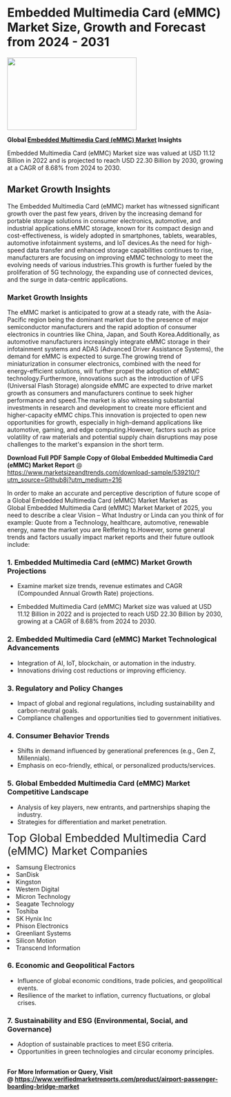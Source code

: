 <H1>Embedded Multimedia Card (eMMC) Market Size, Growth and Forecast from 2024 - 2031</H1><img class="aligncenter size-medium wp-image-584254" src="https://thirdeyenews.in/wp-content/uploads/2024/09/Global-Market-Research-300x168.jpeg" alt="" width="300" height="168" /><p><strong>Global&nbsp;<a href="https://www.marketsizeandtrends.com/download-sample/539210/?utm_source=Github8j?utm_medium=216">Embedded Multimedia Card (eMMC) Market</a> Insights</strong></p><p>Embedded Multimedia Card (eMMC) Market size was valued at USD 11.12 Billion in 2022 and is projected to reach USD 22.30 Billion by 2030, growing at a CAGR of 8.68% from 2024 to 2030.</p><p><h2>Market Growth Insights</h2> The Embedded Multimedia Card (eMMC) market has witnessed significant growth over the past few years, driven by the increasing demand for portable storage solutions in consumer electronics, automotive, and industrial applications.eMMC storage, known for its compact design and cost-effectiveness, is widely adopted in smartphones, tablets, wearables, automotive infotainment systems, and IoT devices.As the need for high-speed data transfer and enhanced storage capabilities continues to rise, manufacturers are focusing on improving eMMC technology to meet the evolving needs of various industries.This growth is further fueled by the proliferation of 5G technology, the expanding use of connected devices, and the surge in data-centric applications. <h3>Market Growth Insights</h3> The eMMC market is anticipated to grow at a steady rate, with the Asia-Pacific region being the dominant market due to the presence of major semiconductor manufacturers and the rapid adoption of consumer electronics in countries like China, Japan, and South Korea.Additionally, as automotive manufacturers increasingly integrate eMMC storage in their infotainment systems and ADAS (Advanced Driver Assistance Systems), the demand for eMMC is expected to surge.The growing trend of miniaturization in consumer electronics, combined with the need for energy-efficient solutions, will further propel the adoption of eMMC technology.Furthermore, innovations such as the introduction of UFS (Universal Flash Storage) alongside eMMC are expected to drive market growth as consumers and manufacturers continue to seek higher performance and speed.The market is also witnessing substantial investments in research and development to create more efficient and higher-capacity eMMC chips.This innovation is projected to open new opportunities for growth, especially in high-demand applications like automotive, gaming, and edge computing.However, factors such as price volatility of raw materials and potential supply chain disruptions may pose challenges to the market's expansion in the short term.</p><p><span class=""><strong>Download Full PDF Sample Copy of Global Embedded Multimedia Card (eMMC) Market Report</strong> @ <a href="https://www.marketsizeandtrends.com/download-sample/539210/?utm_source=Github8j?utm_medium=216" target="_blank">https://www.marketsizeandtrends.com/download-sample/539210/?utm_source=Github8j?utm_medium=216</a></span></p><p>In order to make an accurate and perceptive description of future scope of a Global&nbsp;Embedded Multimedia Card (eMMC) Market Market as Global&nbsp;Embedded Multimedia Card (eMMC) Market Market of 2025, you need to describe a clear Vision &ndash; What Industry or Linda can you think of for example: Quote from a Technology, healthcare, automotive, renewable energy, name the market you are Reffering to.However, some general trends and factors usually impact market reports and their future outlook include:</p><h3>1.&nbsp;<strong>Embedded Multimedia Card (eMMC) Market Growth Projections</strong></h3><ul><li>Examine market size trends, revenue estimates and CAGR (Compounded Annual Growth Rate) projections.</li><li><p>Embedded Multimedia Card (eMMC) Market size was valued at USD 11.12 Billion in 2022 and is projected to reach USD 22.30 Billion by 2030, growing at a CAGR of 8.68% from 2024 to 2030.</p></li></ul><h3>2.&nbsp;<strong>Embedded Multimedia Card (eMMC) Market Technological Advancements</strong></h3><ul><li>Integration of AI, IoT, blockchain, or automation in the industry.</li><li>Innovations driving cost reductions or improving efficiency.</li></ul><h3>3.&nbsp;<strong>Regulatory and Policy Changes</strong></h3><ul><li>Impact of global and regional regulations, including sustainability and carbon-neutral goals.</li><li>Compliance challenges and opportunities tied to government initiatives.</li></ul><h3>4.&nbsp;<strong>Consumer Behavior Trends</strong></h3><ul><li>Shifts in demand influenced by generational preferences (e.g., Gen Z, Millennials).</li><li>Emphasis on eco-friendly, ethical, or personalized products/services.</li></ul><h3>5.&nbsp;<strong>Global Embedded Multimedia Card (eMMC) Market Competitive Landscape</strong></h3><ul><li>Analysis of key players, new entrants, and partnerships shaping the industry.</li><li>Strategies for differentiation and market penetration.</li></ul><p data-pm-slice="1 1 []"><span style="color: inherit; font-family: inherit; font-size: 25px;">Top Global Embedded Multimedia Card (eMMC) Market Companies</span></p><div class="" data-test-id=""><p><li>Samsung Electronics</li><li> SanDisk</li><li> Kingston</li><li> Western Digital</li><li> Micron Technology</li><li> Seagate Technology</li><li> Toshiba</li><li> SK Hynix Inc</li><li> Phison Electronics</li><li> Greenliant Systems</li><li> Silicon Motion</li><li> Transcend Information</li></p></div><h3>6.&nbsp;<strong>Economic and Geopolitical Factors</strong></h3><ul><li>Influence of global economic conditions, trade policies, and geopolitical events.</li><li>Resilience of the market to inflation, currency fluctuations, or global crises.</li></ul><h3>7.&nbsp;<strong>Sustainability and ESG (Environmental, Social, and Governance)</strong></h3><ul><li>Adoption of sustainable practices to meet ESG criteria.</li><li>Opportunities in green technologies and circular economy principles.</li></ul><h2><strong style="font-size: 14px;">For More Information or Query, Visit @&nbsp;</strong><a style="background-color: #ffffff; font-size: 14px;" href="https://www.marketsizeandtrends.com/report/embedded-multimedia-card-emmc-market/" target="_blank">https://www.verifiedmarketreports.com/product/airport-passenger-boarding-bridge-market</a></h2>